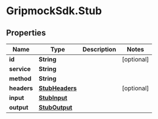 # GripmockSdk.Stub

## Properties

Name | Type | Description | Notes
------------ | ------------- | ------------- | -------------
**id** | **String** |  | [optional] 
**service** | **String** |  | 
**method** | **String** |  | 
**headers** | [**StubHeaders**](StubHeaders.md) |  | [optional] 
**input** | [**StubInput**](StubInput.md) |  | 
**output** | [**StubOutput**](StubOutput.md) |  | 


